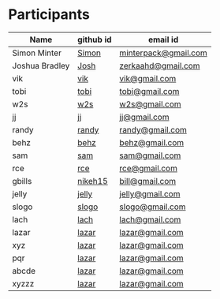 # Participants

| Name             | github id                             | email id                      |
| ---------------- | ------------------------------------- | ----------------------------- |
| Simon Minter     | [Simon](https://github.com/mm7)       | minterpack@gmail.com          |
| Joshua Bradley   | [Josh](https://github.com/zerkaa)     | zerkaahd@gmail.com            |
| vik   | [vik](https://github.com/vik)     | vik@gmail.com            |
| tobi   | [tobi](https://github.com/tobi)     | tobi@gmail.com            |
| w2s   | [w2s](https://github.com/w2s)     | w2s@gmail.com            |
| jj   | [jj](https://github.com/jj)     | jj@gmail.com            |
| randy   | [randy](https://github.com/randy)     | randy@gmail.com            |
| behz   | [behz](https://github.com/behz)     | behz@gmail.com            |
| sam   | [sam](https://github.com/sam)     | sam@gmail.com            |
| rce   | [rce](https://github.com/rce)     | rce@gmail.com            |
| gbills   | [nikeh15](https://github.com/bill)     | bill@gmail.com            |
| jelly   | [jelly](https://github.com/jelly)     | jelly@gmail.com            |
| slogo   | [slogo](https://github.com/slogo)     | slogo@gmail.com            |
| lach   | [lach](https://github.com/lach)     | lach@gmail.com            |
| lazar   | [lazar](https://github.com/lazar)     | lazar@gmail.com            |
| xyz   | [lazar](https://github.com/lazar)     | lazar@gmail.com            |
| pqr   | [lazar](https://github.com/lazar)     | lazar@gmail.com            |
| abcde   | [lazar](https://github.com/lazar)     | lazar@gmail.com            |
| xyzzz   | [lazar](https://github.com/lazar)     | lazar@gmail.com            |
